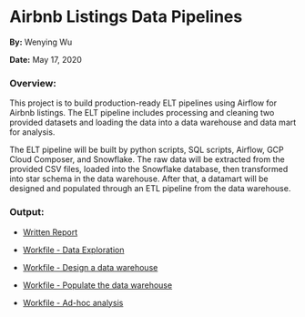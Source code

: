 # Airbnb Listings Data Pipelines

**By:** Wenying Wu

**Date:** May 17, 2020

### Overview:
This project is to build production-ready ELT pipelines using Airflow for Airbnb listings. The ELT pipeline includes processing and cleaning two provided datasets and loading the data into a data warehouse and data mart for analysis.

The ELT pipeline will be built by python scripts, SQL scripts, Airflow, GCP Cloud Composer, and Snowflake. The raw data will be extracted from the provided CSV files, loaded into the Snowflake database, then transformed into star schema in the data warehouse. After that, a datamart will be designed and populated through an ETL pipeline from the data warehouse.


### Output:
- [Written Report](https://github.com/Wenying-Wu/Airbnb-Listings-Data-Pipelines/blob/main/report_airbnb_listings_data_pipelines.pdf)

- [Workfile - Data Exploration](https://github.com/Wenying-Wu/Airbnb-Listings-Data-Pipelines/blob/main/workfile_preprocess.ipynb)

- [Workfile - Design a data warehouse](https://github.com/Wenying-Wu/Airbnb-Listings-Data-Pipelines/blob/main/workfile_design_data_warehouse.sql) 

- [Workfile - Populate the data warehouse](https://github.com/Wenying-Wu/Airbnb-Listings-Data-Pipelines/blob/main/workfile_populate_data_warehouse.py) 

- [Workfile - Ad-hoc analysis](https://github.com/Wenying-Wu/Airbnb-Listings-Data-Pipelines/blob/main/workfile_ad-hoc_analysis.sql)
